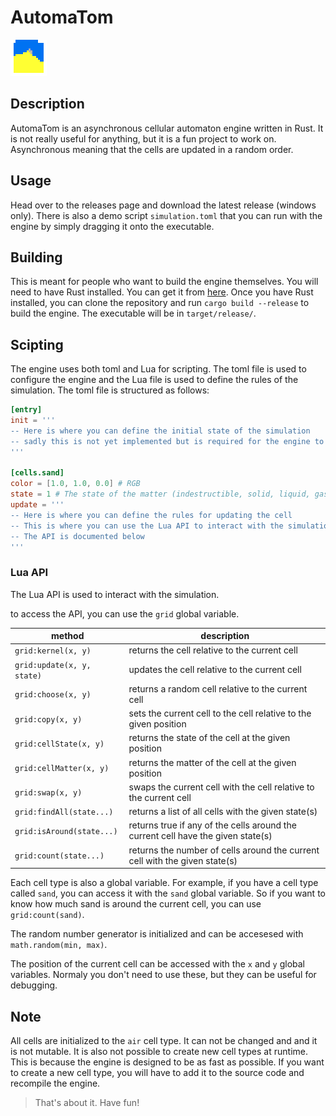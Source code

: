 # AutomaTom

![icon](https://github.com/it-2001/AutomaTom/blob/master/kamen.png)

## Description

AutomaTom is an asynchronous cellular automaton engine written in Rust. It is not really useful for anything, but it is a fun project to work on. Asynchronous meaning that the cells are updated in a random order.

## Usage

Head over to the releases page and download the latest release (windows only). There is also a demo script `simulation.toml` that you can run with the engine by simply dragging it onto the executable.

## Building

This is meant for people who want to build the engine themselves. You will need to have Rust installed. You can get it from [here](https://www.rust-lang.org/tools/install). Once you have Rust installed, you can clone the repository and run `cargo build --release` to build the engine. The executable will be in `target/release/`.

## Scipting

The engine uses both toml and Lua for scripting. The toml file is used to configure the engine and the Lua file is used to define the rules of the simulation. The toml file is structured as follows:

```toml
[entry]
init = '''
-- Here is where you can define the initial state of the simulation
-- sadly this is not yet implemented but is required for the engine to run
'''

[cells.sand]
color = [1.0, 1.0, 0.0] # RGB
state = 1 # The state of the matter (indestructible, solid, liquid, gas, plasma, etc.)
update = '''
-- Here is where you can define the rules for updating the cell
-- This is where you can use the Lua API to interact with the simulation
-- The API is documented below
'''
```

### Lua API

The Lua API is used to interact with the simulation.

to access the API, you can use the `grid` global variable.

method | description
--- | ---
`grid:kernel(x, y)` | returns the cell relative to the current cell
`grid:update(x, y, state)` | updates the cell relative to the current cell
`grid:choose(x, y)` | returns a random cell relative to the current cell
`grid:copy(x, y)` | sets the current cell to the cell relative to the given position
`grid:cellState(x, y)` | returns the state of the cell at the given position
`grid:cellMatter(x, y)` | returns the matter of the cell at the given position
`grid:swap(x, y)` | swaps the current cell with the cell relative to the current cell
`grid:findAll(state...)` | returns a list of all cells with the given state(s)
`grid:isAround(state...)` | returns true if any of the cells around the current cell have the given state(s)
`grid:count(state...)` | returns the number of cells around the current cell with the given state(s)

Each cell type is also a global variable. For example, if you have a cell type called `sand`, you can access it with the `sand` global variable. So if you want to know how much sand is around the current cell, you can use `grid:count(sand)`.

The random number generator is initialized and can be accesesed with `math.random(min, max)`.

The position of the current cell can be accessed with the `x` and `y` global variables. Normaly you don't need to use these, but they can be useful for debugging.

## Note

All cells are initialized to the `air` cell type. It can not be changed and and it is not mutable. It is also not possible to create new cell types at runtime. This is because the engine is designed to be as fast as possible. If you want to create a new cell type, you will have to add it to the source code and recompile the engine.

> That's about it. Have fun!